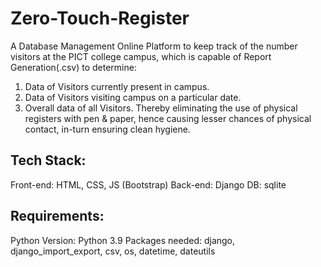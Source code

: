# Zero-Touch-Register
A Database Management Online Platform to keep track of the number visitors at the PICT college campus, which is capable of Report Generation(.csv) to determine:
1) Data of Visitors currently present in campus.
2) Data of Visitors visiting campus on a particular date.
3) Overall data of all Visitors.
Thereby eliminating the use of physical registers with pen & paper, hence causing lesser chances of physical contact, in-turn ensuring clean hygiene.

## Tech Stack:
  Front-end: HTML, CSS, JS (Bootstrap)
  Back-end: Django
  DB: sqlite

## Requirements:
  Python Version: Python 3.9
  Packages needed: django, django_import_export, csv, os, datetime, dateutils
